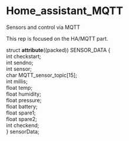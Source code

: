 # Home_assistant_MQTT
Sensors and control via MQTT

This rep is focused on the HA/MQTT part. 

struct __attribute__((packed)) SENSOR_DATA {\
        int     checkstart;\
        int     sendno;\
	int	sensor;\
	char	MQTT_sensor_topic[15];\
	int	millis;\
	float	temp;\
	float	humidity;\
	float	pressure;\
	float	battery;\
	float	spare1;\
	float	spare2;\
	int	checkend;\
} sensorData;		
